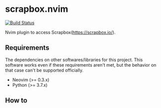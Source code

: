 scrapbox.nvim
==================================================

[![Build Status](https://travis-ci.org/FGtatsuro/scrapbox.nvim.svg?branch=master)](https://travis-ci.org/FGtatsuro/scrapbox.nvim)

Nvim plugin to access Scrapbox(<https://scrapbox.io/>).

Requirements
------------

The dependencies on other softwares/libraries for this project. 
This software works even if these requirements aren't met, but the behavior on that case can't be supported officially.

- Neovim (>= 0.3.x)
- Python (>= 3.7.x)

How to
------
